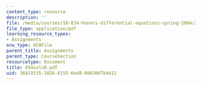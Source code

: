 ```yaml
---
content_type: resource
description: ''
file: /media/courses/18-034-honors-differential-equations-spring-2004/36819335302681556ed809630d7b4412_034soln8.pdf
file_type: application/pdf
learning_resource_types:
- Assignments
ocw_type: OCWFile
parent_title: Assignments
parent_type: CourseSection
resourcetype: Document
title: 034soln8.pdf
uid: 36819335-3026-8155-6ed8-09630d7b4412
---
```

